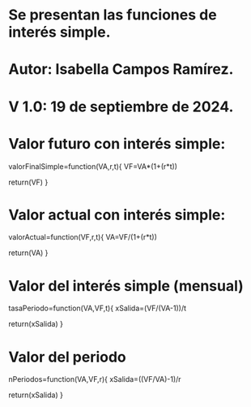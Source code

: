 # Se presentan las funciones de interés simple.
# Autor: Isabella Campos Ramírez.
# V 1.0: 19 de septiembre de 2024.

# Valor futuro con interés simple:

valorFinalSimple=function(VA,r,t){
  VF=VA*(1+(r*t))
  
  return(VF)
}

# Valor actual con interés simple:

valorActual=function(VF,r,t){
  VA=VF/(1+(r*t))

  return(VA)
}

# Valor del interés simple (mensual)

tasaPeriodo=function(VA,VF,t){
  xSalida=(VF/(VA-1))/t

  return(xSalida)
}

# Valor del periodo
nPeriodos=function(VA,VF,r){
  xSalida=((VF/VA)-1)/r

  return(xSalida)
}

